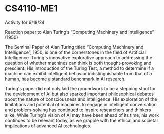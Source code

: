 # CS4110-ME1
Activity for 9/18/24

Reaction paper to Alan Turing’s “Computing Machinery and Intelligence” (1950)

The Seminal Paper of Alan Turing titled “Computing Machinery and Intelligence”, 1950, is one of the cornerstones in the field of Artificial Intelligence. Turing's innovative explorative approach to addressing the question of whether machines can think is both thought-provoking and prescient. His introduction of the Turing Test, a method to determine if a machine can exhibit intelligent behavior indistinguishable from that of a human, has become a standard benchmark in AI research.   

Turing's paper did not only laid the groundwork to be a stepping stool for the development of AI but also sparked important philosophical debates about the nature of consciousness and intelligence. His exploration of the limitations and potential of machines to engage in intelligent conversation and problem-solving has continued to inspire researchers and thinkers alike. While Turing's vision of AI may have been ahead of its time, his work continues to be relevant today, as we grapple with the ethical and societal implications of advanced AI technologies.
